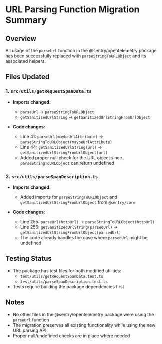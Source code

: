 # URL Parsing Function Migration Summary

## Overview
All usage of the `parseUrl` function in the @sentry/opentelemetry package has been successfully replaced with `parseStringToURLObject` and its associated helpers.

## Files Updated

### 1. `src/utils/getRequestSpanData.ts`
- **Imports changed:**
  - `parseUrl` → `parseStringToURLObject`
  - `getSanitizedUrlString` → `getSanitizedUrlStringFromUrlObject`

- **Code changes:**
  - Line 41: `parseUrl(maybeUrlAttribute)` → `parseStringToURLObject(maybeUrlAttribute)`
  - Line 44: `getSanitizedUrlString(url)` → `getSanitizedUrlStringFromUrlObject(url)`
  - Added proper null check for the URL object since `parseStringToURLObject` can return undefined

### 2. `src/utils/parseSpanDescription.ts`
- **Imports changed:**
  - Added imports for `parseStringToURLObject` and `getSanitizedUrlStringFromUrlObject` from `@sentry/core`

- **Code changes:**
  - Line 255: `parseUrl(httpUrl)` → `parseStringToURLObject(httpUrl)`
  - Line 256: `getSanitizedUrlString(parsedUrl)` → `getSanitizedUrlStringFromUrlObject(parsedUrl)`
  - The code already handles the case where `parsedUrl` might be undefined

## Testing Status
- The package has test files for both modified utilities:
  - `test/utils/getRequestSpanData.test.ts`
  - `test/utils/parseSpanDescription.test.ts`
- Tests require building the package dependencies first

## Notes
- No other files in the @sentry/opentelemetry package were using the `parseUrl` function
- The migration preserves all existing functionality while using the new URL parsing API
- Proper null/undefined checks are in place where needed
